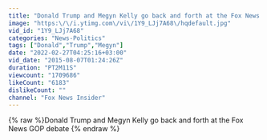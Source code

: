 ```yaml
---
title: "Donald Trump and Megyn Kelly go back and forth at the Fox News GOP debate"
image: "https:\/\/i.ytimg.com\/vi\/1Y9_LJj7A68\/hqdefault.jpg"
vid_id: "1Y9_LJj7A68"
categories: "News-Politics"
tags: ["Donald","Trump","Megyn"]
date: "2022-02-27T04:25:16+03:00"
vid_date: "2015-08-07T01:24:26Z"
duration: "PT2M11S"
viewcount: "1709686"
likeCount: "6183"
dislikeCount: ""
channel: "Fox News Insider"
---
```

{% raw %}Donald Trump and Megyn Kelly go back and forth at the Fox News GOP debate {% endraw %}

